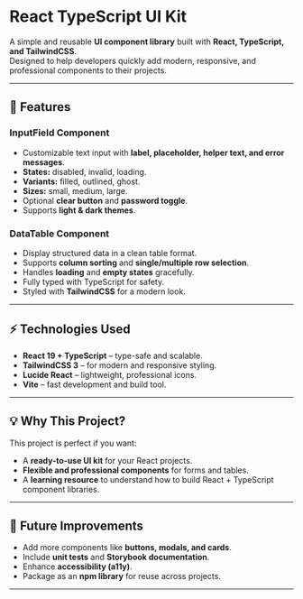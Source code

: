 # React TypeScript UI Kit

A simple and reusable **UI component library** built with **React, TypeScript, and TailwindCSS**.  
Designed to help developers quickly add modern, responsive, and professional components to their projects.

---

## 🔹 Features

### **InputField Component**
- Customizable text input with **label, placeholder, helper text, and error messages**.
- **States:** disabled, invalid, loading.
- **Variants:** filled, outlined, ghost.
- **Sizes:** small, medium, large.
- Optional **clear button** and **password toggle**.
- Supports **light & dark themes**.

### **DataTable Component**
- Display structured data in a clean table format.
- Supports **column sorting** and **single/multiple row selection**.
- Handles **loading** and **empty states** gracefully.
- Fully typed with TypeScript for safety.
- Styled with **TailwindCSS** for a modern look.

---

## ⚡ Technologies Used
- **React 19 + TypeScript** – type-safe and scalable.
- **TailwindCSS 3** – for modern and responsive styling.
- **Lucide React** – lightweight, professional icons.
- **Vite** – fast development and build tool.

---

## 💡 Why This Project?
This project is perfect if you want:
- A **ready-to-use UI kit** for your React projects.
- **Flexible and professional components** for forms and tables.
- A **learning resource** to understand how to build React + TypeScript component libraries.

---

## 🚀 Future Improvements
- Add more components like **buttons, modals, and cards**.
- Include **unit tests** and **Storybook documentation**.
- Enhance **accessibility (a11y)**.
- Package as an **npm library** for reuse across projects.

---

